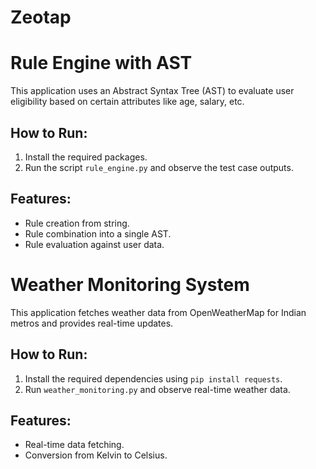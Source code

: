 # Zeotap
# Rule Engine with AST
This application uses an Abstract Syntax Tree (AST) to evaluate user eligibility based on certain attributes like age, salary, etc.

## How to Run:
1. Install the required packages.
2. Run the script `rule_engine.py` and observe the test case outputs.

## Features:
- Rule creation from string.
- Rule combination into a single AST.
- Rule evaluation against user data.

# Weather Monitoring System
This application fetches weather data from OpenWeatherMap for Indian metros and provides real-time updates.

## How to Run:
1. Install the required dependencies using `pip install requests`.
2. Run `weather_monitoring.py` and observe real-time weather data.

## Features:
- Real-time data fetching.
- Conversion from Kelvin to Celsius.
